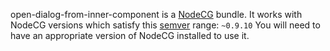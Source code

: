 open-dialog-from-inner-component is a [NodeCG](http://github.com/nodecg/nodecg) bundle. 
It works with NodeCG versions which satisfy this [semver](https://docs.npmjs.com/getting-started/semantic-versioning) range: `~0.9.10`
You will need to have an appropriate version of NodeCG installed to use it.

